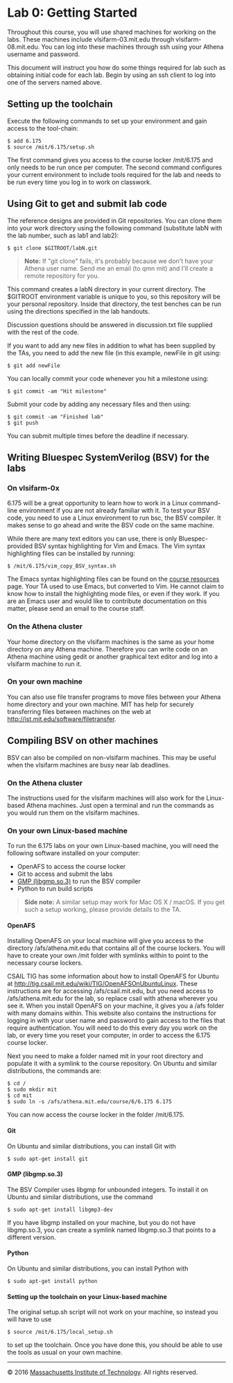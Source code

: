 # Lab 0: Getting Started

Throughout this course, you will use shared machines for working on the labs. These machines include vlsifarm-03.mit.edu through vlsifarm-08.mit.edu. You can log into these machines through ssh using your Athena username and password.

This document will instruct you how do some things required for lab such as obtaining initial code for each lab. Begin by using an ssh client to log into one of the servers named above.

## Setting up the toolchain

Execute the following commands to set up your environment and gain access to the tool-chain:

```shell
$ add 6.175
$ source /mit/6.175/setup.sh
```

The first command gives you access to the course locker /mit/6.175 and only needs to be run once per computer. The second command configures your current environment to include tools required for the lab and needs to be run every time you log in to work on classwork.

## Using Git to get and submit lab code

The reference designs are provided in Git repositories. You can clone them into your work directory using the following command (substitute labN with the lab number, such as lab1 and lab2):

```shell
$ git clone $GITROOT/labN.git
```

> **Note:** If "git clone" fails, it's probably because we don't have your Athena user name. Send me an email (to qmn mit) and I'll create a remote repository for you.

This command creates a labN directory in your current directory. The $GITROOT environment variable is unique to you, so this repository will be your personal repository. Inside that directory, the test benches can be run using the directions specified in the lab handouts.

Discussion questions should be answered in discussion.txt file supplied with the rest of the code.

If you want to add any new files in addition to what has been supplied by the TAs, you need to add the new file (in this example, newFile in git using:

```shell
$ git add newFile
```

You can locally commit your code whenever you hit a milestone using:

```shell
$ git commit -am "Hit milestone"
```

Submit your code by adding any necessary files and then using:

```shell
$ git commit -am "Finished lab"
$ git push
```

You can submit multiple times before the deadline if necessary.

## Writing Bluespec SystemVerilog (BSV) for the labs

### On vlsifarm-0x

6.175 will be a great opportunity to learn how to work in a Linux command-line environment if you are not already familiar with it. To test your BSV code, you need to use a Linux environment to run bsc, the BSV compiler. It makes sense to go ahead and write the BSV code on the same machine.

While there are many text editors you can use, there is only Bluespec-provided BSV syntax highlighting for Vim and Emacs. The Vim syntax highlighting files can be installed by running:

```shell
$ /mit/6.175/vim_copy_BSV_syntax.sh
```

The Emacs syntax highlighting files can be found on the [course resources](http://csg.csail.mit.edu/6.175/archive/2016/resources.html) page. Your TA used to use Emacs, but converted to Vim. He cannot claim to know how to install the highlighting mode files, or even if they work. If you are an Emacs user and would like to contribute documentation on this matter, please send an email to the course staff.

### On the Athena cluster

Your home directory on the vlsifarm machines is the same as your home directory on any Athena machine. Therefore you can write code on an Athena machine using gedit or another graphical text editor and log into a vlsifarm machine to run it.

### On your own machine

You can also use file transfer programs to move files between your Athena home directory and your own machine. MIT has help for securely transferring files between machines on the web at http://ist.mit.edu/software/filetransfer.

## Compiling BSV on other machines

BSV can also be compiled on non-vlsifarm machines. This may be useful when the vlsifarm machines are busy near lab deadlines.

### On the Athena cluster

The instructions used for the vlsifarm machines will also work for the Linux-based Athena machines. Just open a terminal and run the commands as you would run them on the vlsifarm machines.

### On your own Linux-based machine

To run the 6.175 labs on your own Linux-based machine, you will need the following software installed on your computer:

- OpenAFS to access the course locker
- Git to access and submit the labs
- [GMP (libgmp.so.3)](https://gmplib.org/) to run the BSV compiler
- Python to run build scripts

> **Side note:** A similar setup may work for Mac OS X / macOS. If you get such a setup working, please provide details to the TA.

#### OpenAFS

Installing OpenAFS on your local machine will give you access to the directory /afs/athena.mit.edu that contains all of the course lockers. You will have to create your own /mit folder with symlinks within to point to the necessary course lockers.

CSAIL TIG has some information about how to install OpenAFS for Ubuntu at http://tig.csail.mit.edu/wiki/TIG/OpenAFSOnUbuntuLinux. These instructions are for accessing /afs/csail.mit.edu, but you need access to /afs/athena.mit.edu for the lab, so replace csail with athena wherever you see it. When you install OpenAFS on your machine, it gives you a /afs folder with many domains within. This website also contains the instructions for logging in with your user name and password to gain access to the files that require authentication. You will need to do this every day you work on the lab, or every time you reset your computer, in order to access the 6.175 course locker.

Next you need to make a folder named mit in your root directory and populate it with a symlink to the course repository. On Ubuntu and similar distributions, the commands are:

```shell
$ cd /
$ sudo mkdir mit
$ cd mit
$ sudo ln -s /afs/athena.mit.edu/course/6/6.175 6.175
```

You can now access the course locker in the folder /mit/6.175.

#### Git

On Ubuntu and similar distributions, you can install Git with

```shell
$ sudo apt-get install git
```

#### GMP (libgmp.so.3)

The BSV Compiler uses libgmp for unbounded integers. To install it on Ubuntu and similar distributions, use the command

```shell
$ sudo apt-get install libgmp3-dev
```

If you have libgmp installed on your machine, but you do not have libgmp.so.3, you can create a symlink named libgmp.so.3 that points to a different version.

#### Python

On Ubuntu and similar distributions, you can install Python with

```shell
$ sudo apt-get install python
```

#### Setting up the toolchain on your Linux-based machine

The original setup.sh script will not work on your machine, so instead you will have to use

```shell
$ source /mit/6.175/local_setup.sh
```

to set up the toolchain. Once you have done this, you should be able to use the tools as usual on your own machine.

------

© 2016 [Massachusetts Institute of Technology](http://web.mit.edu/). All rights reserved.

